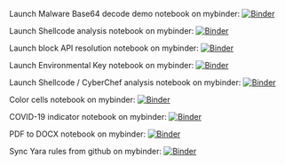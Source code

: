 Launch Malware Base64 decode demo notebook on mybinder:
[![Binder](https://mybinder.org/badge_logo.svg)](https://mybinder.org/v2/gh/JohnLaTwC/Shared/master?filepath=notebooks%2FMalware%20Decode%20Demo.ipynb)

Launch Shellcode analysis notebook on mybinder:
[![Binder](https://mybinder.org/badge_logo.svg)](https://mybinder.org/v2/gh/JohnLaTwC/Shared/master?filepath=notebooks%2FMalware%20PowerShell%20shellcode%20analysis.ipynb)

Launch block API resolution notebook on mybinder:
[![Binder](https://mybinder.org/badge_logo.svg)](https://mybinder.org/v2/gh/JohnLaTwC/Shared/master?filepath=notebooks%2FBlock%20API%20resolution.ipynb)

Launch Environmental Key notebook on mybinder:
[![Binder](https://mybinder.org/badge_logo.svg)](https://mybinder.org/v2/gh/JohnLaTwC/Shared/master?filepath=notebooks%2FEnvironmental%20Key%20Login.ipynb)

Launch Shellcode / CyberChef analysis notebook on mybinder:
[![Binder](https://mybinder.org/badge_logo.svg)](https://mybinder.org/v2/gh/JohnLaTwC/Shared/master?filepath=notebooks%2FPowershell%20Shellcode%20Analysis%20with%20CyberChef.ipynb)

Color cells notebook on mybinder:
[![Binder](https://mybinder.org/badge_logo.svg)](https://mybinder.org/v2/gh/JohnLaTwC/Shared/master?filepath=notebooks%2FColor%20cells.ipynb)

COVID-19 indicator notebook on mybinder:
[![Binder](https://mybinder.org/badge_logo.svg)](https://mybinder.org/v2/gh/JohnLaTwC/Shared/master?filepath=notebooks%2FCOVID19-v.14.ipynb)

PDF to DOCX notebook on mybinder:
[![Binder](https://mybinder.org/badge_logo.svg)](https://mybinder.org/v2/gh/JohnLaTwC/Shared/master?filepath=notebooks%2FPDF%20to%20DOCX.ipynb)

Sync Yara rules from github on mybinder:
[![Binder](https://mybinder.org/badge_logo.svg)](https://mybinder.org/v2/gh/JohnLaTwC/Shared/master?filepath=notebooks%2FSync%20Yara%20rules%20from%20GitHub%20(or%20another%20website).ipynb)



